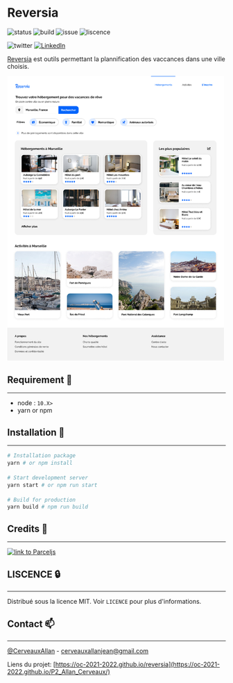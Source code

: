 # Reversia

![status](https://img.shields.io/website?url=https%3A%2F%2Foc-2021-2022.github.io%2FP2_Allan_Cerveaux%2F)
![build](https://github.com/oc-2021-2022/P2_Allan_Cerveaux/actions/workflows/deploy-to-gh-pages.yml/badge.svg)
![issue](https://img.shields.io/github/issues/oc-2021-2022/P2_Allan_Cerveaux)
![liscence](https://img.shields.io/github/license/oc-2021-2022/P2_Allan_Cerveaux)

![twitter](https://img.shields.io/twitter/url?style=social&url=https%3A%2F%2Ftwitter.com%2FCerveauxAllan)
[![LinkedIn](https://img.shields.io/badge/LinkedIn-0077B5?style=for-the-badge&logo=linkedin&logoColor=white&style=flat-square)](https://www.linkedin.com/in/allancerveaux/)

[Reversia](https://oc-2021-2022.github.io/P2_Allan_Cerveaux/) est outils permettant la plannification des vaccances dans une ville choisis.

<img src="./maquettes/Desktop.png" alt="Website Template" width=500 />

## Requirement 🧰 
___
- node : `10.X>`
- yarn or npm

## Installation 🚀
___
```bash
# Installation package
yarn # or npm install

# Start development server
yarn start # or npm run start

# Build for production
yarn build # npm run build

```

## Credits 📜
___
<a href="https://parceljs.org/"><img src="https://user-images.githubusercontent.com/19409/31321658-f6aed0f2-ac3d-11e7-8100-1587e676e0ec.png" alt="link to Parceljs" width=300 /></a>

## LISCENCE 🔒
___
Distribué sous la licence MIT. Voir `LICENCE` pour plus d'informations.

## Contact 📫
___
[@CerveauxAllan]("https://twitter.com/CerveauxAllan") - [cerveauxallanjean@gmail.com]("cerveauxallanjean@gmail.com")

Liens du projet: [https://oc-2021-2022.github.io/reversia](https://oc-2021-2022.github.io/P2_Allan_Cerveaux/)
